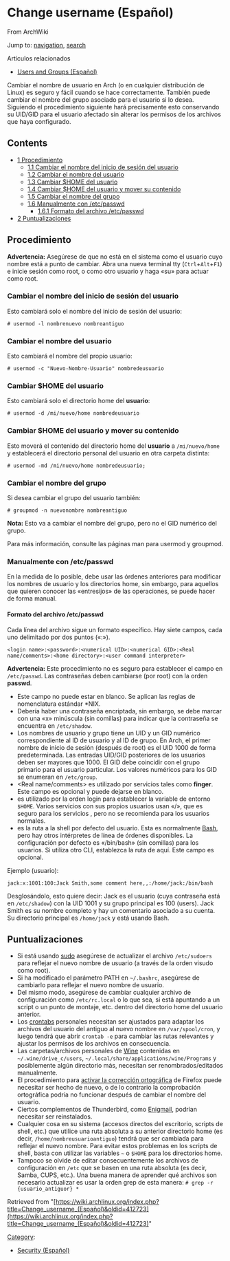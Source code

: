 # Change username (Español)

From ArchWiki

Jump to: [navigation](#column-one), [search](#searchInput)

Artículos relacionados

*   [Users and Groups (Español)](/index.php/Users_and_Groups_(Espa%C3%B1ol) "Users and Groups (Español)")

Cambiar el nombre de usuario en Arch (o en cualquier distribución de Linux) es seguro y fácil cuando se hace correctamente. También puede cambiar el nombre del grupo asociado para el usuario si lo desea. Siguiendo el procedimiento siguiente hará precisamente esto conservando su UID/GID para el usuario afectado sin alterar los permisos de los archivos que haya configurado.

## Contents

*   [1 Procedimiento](#Procedimiento)
    *   [1.1 Cambiar el nombre del inicio de sesión del usuario](#Cambiar_el_nombre_del_inicio_de_sesi.C3.B3n_del_usuario)
    *   [1.2 Cambiar el nombre del usuario](#Cambiar_el_nombre_del_usuario)
    *   [1.3 Cambiar $HOME del usuario](#Cambiar_.24HOME_del_usuario)
    *   [1.4 Cambiar $HOME del usuario y mover su contenido](#Cambiar_.24HOME_del_usuario_y_mover_su_contenido)
    *   [1.5 Cambiar el nombre del grupo](#Cambiar_el_nombre_del_grupo)
    *   [1.6 Manualmente con /etc/passwd](#Manualmente_con_.2Fetc.2Fpasswd)
        *   [1.6.1 Formato del archivo /etc/passwd](#Formato_del_archivo_.2Fetc.2Fpasswd)
*   [2 Puntualizaciones](#Puntualizaciones)

## Procedimiento

**Advertencia:** Asegúrese de que no está en el sistema como el usuario cuyo nombre está a punto de cambiar. Abra una nueva terminal tty (`Ctrl`+`Alt`+`F1`) e inicie sesión como root, o como otro usuario y haga «su» para actuar como root.

### Cambiar el nombre del inicio de sesión del usuario

Esto cambiará solo el nombre del inicio de sesión del usuario:

```
# usermod -l nombrenuevo nombreantiguo

```

### Cambiar el nombre del usuario

Esto cambiará el nombre del propio usuario:

```
# usermod -c "Nuevo-Nombre-Usuario" nombredeusuario

```

### Cambiar $HOME del usuario

Esto cambiará solo el directorio home del **usuario**:

```
# usermod -d /mi/nuevo/home nombredeusuario

```

### Cambiar $HOME del usuario y mover su contenido

Esto moverá el contenido del directorio home del **usuario** a `/mi/nuevo/home` y establecerá el directorio personal del usuario en otra carpeta distinta:

```
# usermod -md /mi/nuevo/home nombredeusuario;

```

### Cambiar el nombre del grupo

Si desea cambiar el grupo del usuario también:

```
# groupmod -n nuevonombre nombreantiguo

```

**Nota:** Esto va a cambiar el nombre del grupo, pero no el GID numérico del grupo.

Para más información, consulte las páginas man para usermod y groupmod.

### Manualmente con /etc/passwd

En la medida de lo posible, debe usar las órdenes anteriores para modificar los nombres de usuario y los directorios home, sin embargo, para aquellos que quieren conocer las «entresijos» de las operaciones, se puede hacer de forma manual.

#### Formato del archivo /etc/passwd

Cada línea del archivo sigue un formato específico. Hay siete campos, cada uno delimitado por dos puntos («:»).

```
<login name>:<password>:<numerical UID>:<numerical GID>:<Real name/comments>:<home directory>:<user command interpreter>

```

**Advertencia:** Este procedimiento no es seguro para establecer el campo <password> en `/etc/passwd`. Las contraseñas deben cambiarse (por root) con la orden **passwd**.

*   <login name> Este campo no puede estar en blanco. Se aplican las reglas de nomenclatura estándar *NIX.
*   <password> Debería haber una contraseña encriptada, sin embargo, se debe marcar con una «x» minúscula (sin comillas) para indicar que la contraseña se encuentra en `/etc/shadow`.
*   Los nombres de usuario y grupo tiene un UID y un GID numérico correspondiente al ID de usuario y al ID de grupo. En Arch, el primer nombre de inicio de sesión (después de root) es el UID 1000 de forma predeterminada. Las entradas UID/GID posteriores de los usuarios deben ser mayores que 1000\. El GID debe coincidir con el grupo primario para el usuario particular. Los valores numéricos para los GID se enumeran en `/etc/group`.
*   <Real name/comments> es utilizado por servicios tales como **finger**. Este campo es opcional y puede dejarse en blanco.
*   <home directory> es utilizado por la orden login para establecer la variable de entorno `$HOME`. Varios servicios con sus propios usuarios usan «/», que es seguro para los servicios , pero no se recomienda para los usuarios normales.
*   <user command interpreter> es la ruta a la shell por defecto del usuario. Esta es normalmente [Bash](/index.php/Bash "Bash"), pero hay otros intérpretes de línea de órdenes disponibles. La configuración por defecto es «/bin/bash» (sin comillas) para los usuarios. Si utiliza otro CLI, establezca la ruta de aquí. Este campo es opcional.

Ejemplo (usuario):

```
jack:x:1001:100:Jack Smith,some comment here,,:/home/jack:/bin/bash

```

Desglosándolo, esto quiere decir: Jack es el usuario (cuya contraseña está en `/etc/shadow`) con la UID 1001 y su grupo principal es 100 (users). Jack Smith es su nombre completo y hay un comentario asociado a su cuenta. Su directorio principal es `/home/jack` y está usando Bash.

## Puntualizaciones

*   Si está usando [sudo](/index.php/Sudo "Sudo") asegúrese de actualizar el archivo `/etc/sudoers` para reflejar el nuevo nombre de usuario (a través de la orden visudo como root).
*   Si ha modificado el parámetro PATH en `~/.bashrc`, asegúrese de cambiarlo para reflejar el nuevo nombre de usuario.
*   Del mismo modo, asegúrese de cambiar cualquier archivo de configuración como `/etc/rc.local` o lo que sea, si está apuntando a un script o un punto de montaje, etc. dentro del directorio home del usuario anterior.
*   Los [crontabs](/index.php/Cron#Crontab_format "Cron") personales necesitan ser ajustados para adaptar los archivos del usuario del antiguo al nuevo nombre en `/var/spool/cron`, y luego tendrá que abrir `crontab -e` para cambiar las rutas relevantes y ajustar los permisos de los archivos en consecuencia.
*   Las carpetas/archivos personales de [Wine](/index.php/Wine "Wine") contenidas en `~/.wine/drive_c/users`, `~/.local/share/applications/wine/Programs` y posiblemente algún directorio más, necesitan ser renombrados/editados manualmente.
*   El procedimiento para [activar la corrección ortográfica](/index.php/Firefox#Enable_spell_checking "Firefox") de Firefox puede necesitar ser hecho de nuevo, o de lo contrario la comprobación ortográfica podría no funcionar después de cambiar el nombre del usuario.
*   Ciertos complementos de Thunderbird, como [Enigmail](http://enigmail.mozdev.org/home/index.php), podrían necesitar ser reinstalados.
*   Cualquier cosa en su sistema (accesos directos del escritorio, scripts de shell, etc.) que utilice una ruta absoluta a su anterior directorio home (es decir, `/home/nombreusuarioantiguo`) tendrá que ser cambiada para reflejar el nuevo nombre. Para evitar estos problemas en los scripts de shell, basta con utilizar las variables `~` o `$HOME` para los directorios home.
*   Tampoco se olvide de editar consecuentemente los archivos de configuración en `/etc` que se basen en una ruta absoluta (es decir, Samba, CUPS, etc.). Una buena manera de aprender qué archivos son necesario actualizar es usar la orden grep de esta manera: `# grep -r {usuario_antiguor} *`

Retrieved from "[https://wiki.archlinux.org/index.php?title=Change_username_(Español)&oldid=412723](https://wiki.archlinux.org/index.php?title=Change_username_(Español)&oldid=412723)"

[Category](/index.php/Special:Categories "Special:Categories"):

*   [Security (Español)](/index.php/Category:Security_(Espa%C3%B1ol) "Category:Security (Español)")